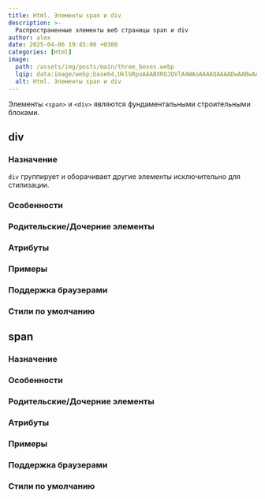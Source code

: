 ```yaml
---
title: Html. Элементы span и div
description: >-
  Распространенные элементы веб страницы span и div
author: alex
date: 2025-04-06 19:45:00 +0300
categories: [Html]
image:
  path: /assets/img/posts/main/three_boxes.webp
  lqip: data:image/webp;base64,UklGRpoAAABXRUJQVlA4WAoAAAAQAAAADwAABwAAQUxQSDIAAAARL0AmbZurmr57yyIiqE8oiG0bejIYEQTgqiDA9vqnsUSI6H+oAERp2HZ65qP/VIAWAFZQOCBCAAAA8AEAnQEqEAAIAAVAfCWkAALp8sF8rgRgAP7o9FDvMCkMde9PK7euH5M1m6VWoDXf2FkP3BqV0ZYbO6NA/VFIAAAA
  alt: Html. Элементы span и div
---
```


Элементы `<span>` и `<div>` являются фундаментальными строительными блоками.

## div

### Назначение

`div` группирует и оборачивает другие элементы исключительно для стилизации.

### Особенности
### Родительские/Дочерние элементы
### Атрибуты
### Примеры
### Поддержка браузерами
### Стили по умолчанию

## span

### Назначение
### Особенности
### Родительские/Дочерние элементы
### Атрибуты
### Примеры
### Поддержка браузерами
### Стили по умолчанию

